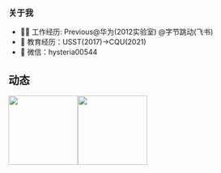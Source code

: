
### 关于我
- 👨‍💻 工作经历: Previous@华为(2012实验室) @字节跳动(飞书)
- 🏫 教育经历：USST(2017)->CQU(2021)
- 📮 微信：hysteria00544
## 动态
<img align="" height="137px" src="https://github-readme-stats.vercel.app/api?username=syaojun&hide_title=true&hide_border=true&show_icons=true&include_all_commits=true&line_height=21&bg_color=0,EC6C6C,FFD479,FFFC79,73FA79&theme=graywhite&locale=cn" /><img align="" height="137px" src="https://github-readme-stats.vercel.app/api/top-langs/?username=syaojun&hide_title=true&hide_border=true&layout=compact&bg_color=0,73FA79,73FDFF,D783FF&theme=graywhite&locale=cn" />

